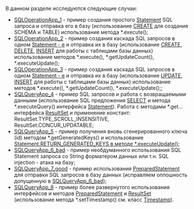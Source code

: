 В данном разделе исследуются следующие случаи:
- [SQLOperationApp_1](https://github.com/JcoderPaul/JDBC_Practice/blob/master/SqlOperationLess/src/SQLOperationApp_1.java) - пример создания простого [Statement](https://github.com/JcoderPaul/JDBC_Practice/blob/master/Doc/Statement_Interface.txt) SQL запроса и отправка его в базу (использование [CREATE](https://github.com/JcoderPaul/My_Little_SQL_Guide/blob/master/SQL%20DDL%20COMMAND/CREATE.txt) для создания SCHEMA и TABLE) использование метода *.execute();
- [SQLOperationApp_2](https://github.com/JcoderPaul/JDBC_Practice/blob/master/SqlOperationLess/src/SQLOperationApp_2.java) - пример создания каскада SQL запросов в одном [Statement - е](https://github.com/JcoderPaul/JDBC_Practice/blob/master/Doc/Statement_Interface.txt) и отправка их в базу (использование [CREATE](https://github.com/JcoderPaul/My_Little_SQL_Guide/blob/master/SQL%20DDL%20COMMAND/CREATE.txt), [DELETE](https://github.com/JcoderPaul/My_Little_SQL_Guide/blob/master/SQL%20DML%20COMMAND/DELETE.txt), [INSERT](https://github.com/JcoderPaul/My_Little_SQL_Guide/blob/master/SQL%20DML%20COMMAND/INSERT.txt) для работы с таблицами базы данных) использование методов *.execute(), *.getUpdateCount(), *.executeUpdate();
- [SQLOperationApp_3](https://github.com/JcoderPaul/JDBC_Practice/blob/master/SqlOperationLess/src/SQLOperationApp_3.java) - пример создания каскада SQL запросов в одном [Statement - е](https://github.com/JcoderPaul/JDBC_Practice/blob/master/Doc/Statement_Interface.txt) и отправка их в базу (использование [UPDATE](https://github.com/JcoderPaul/My_Little_SQL_Guide/blob/master/SQL%20DML%20COMMAND/UPDATE.txt), [INSERT](https://github.com/JcoderPaul/My_Little_SQL_Guide/blob/master/SQL%20DML%20COMMAND/INSERT.txt) для работы с таблицами базы данных) использование методов *.execute(), *.getUpdateCount(), *.executeUpdate();;
- [SQLQueryApp_4](https://github.com/JcoderPaul/JDBC_Practice/blob/master/SqlOperationLess/src/SQLQueryApp_4.java) - пример SQL запросов и работа с возвращаемыми данными (использование SQL предложения [SELECT](https://github.com/JcoderPaul/My_Little_SQL_Guide/blob/master/SQL%20DML%20COMMAND/SELECT.txt) и метода *.executeQuery() интерфейса [Statement](https://github.com/JcoderPaul/JDBC_Practice/blob/master/Doc/Statement_Interface.txt)). Работа с методами *.get... интерфейса [ResultSet](https://github.com/JcoderPaul/JDBC_Practice/blob/master/Doc/ResultSet_Interface.txt) и применение констант: ResultSet.TYPE_SCROLL_INSENSITIVE, ResultSet.CONCUR_UPDATABLE;
- [SQLQueryApp_5](https://github.com/JcoderPaul/JDBC_Practice/blob/master/SqlOperationLess/src/SQLQueryApp_5.java) - пример получения вновь сгенерированного ключа (id) методом *.getGeneratedKeys() и использование [Statement.RETURN_GENERATED_KEYS в методе *.executeUpdate()](https://github.com/JcoderPaul/JDBC_Practice/blob/master/Doc/Statement_Interface.txt);
- [SQLQueryApp_6_bad](https://github.com/JcoderPaul/JDBC_Practice/blob/master/SqlOperationLess/src/SQLQueryApp_6_bad.java) - пример необдуманного использования SQL Statement запроса со String форматером данных или т.н. SQL injection - атака на базу;
- [SQLQueryApp_7_good](https://github.com/JcoderPaul/JDBC_Practice/blob/master/SqlOperationLess/src/SQLQueryApp_7_good.java) - пример использования [PreparedStatement](https://github.com/JcoderPaul/JDBC_Practice/blob/master/Doc/PreparedStatement_Interface.txt) для отправки SQL запросов в базу данных (исправляем оплошность допущенную в [SQLQueryApp_6_bad](https://github.com/JcoderPaul/JDBC_Practice/blob/master/SqlOperationLess/src/SQLQueryApp_6_bad.java));
- [SQLQueryApp_8](https://github.com/JcoderPaul/JDBC_Practice/blob/master/SqlOperationLess/src/SQLQueryApp_8.java) - пример более развернутого использования интерфейсов и методов [PreparedStatement](https://github.com/JcoderPaul/JDBC_Practice/blob/master/Doc/PreparedStatement_Interface.txt) и [ResultSet](https://github.com/JcoderPaul/JDBC_Practice/blob/master/Doc/ResultSet_Interface.txt) (использование метода *.setTimestamp() см. класс [Timestamp](https://github.com/JcoderPaul/JDBC_Practice/blob/master/Doc/Timestamp_Class.txt)).